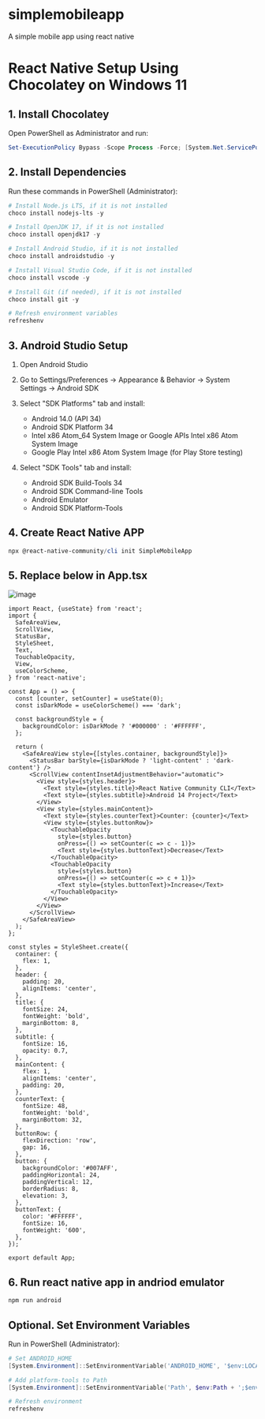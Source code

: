 # simplemobileapp
A simple mobile app using react native

# React Native Setup Using Chocolatey on Windows 11

## 1. Install Chocolatey
Open PowerShell as Administrator and run:
```powershell
Set-ExecutionPolicy Bypass -Scope Process -Force; [System.Net.ServicePointManager]::SecurityProtocol = [System.Net.ServicePointManager]::SecurityProtocol -bor 3072; iex ((New-Object System.Net.WebClient).DownloadString('https://community.chocolatey.org/install.ps1'))
```

## 2. Install Dependencies
Run these commands in PowerShell (Administrator):

```powershell
# Install Node.js LTS, if it is not installed
choco install nodejs-lts -y

# Install OpenJDK 17, if it is not installed
choco install openjdk17 -y

# Install Android Studio, if it is not installed
choco install androidstudio -y

# Install Visual Studio Code, if it is not installed
choco install vscode -y

# Install Git (if needed), if it is not installed
choco install git -y

# Refresh environment variables
refreshenv
```

## 3. Android Studio Setup
1. Open Android Studio
2. Go to Settings/Preferences → Appearance & Behavior → System Settings → Android SDK
3. Select "SDK Platforms" tab and install:
   - Android 14.0 (API 34)
   - Android SDK Platform 34
   - Intel x86 Atom_64 System Image or Google APIs Intel x86 Atom System Image
   - Google Play Intel x86 Atom System Image (for Play Store testing)

4. Select "SDK Tools" tab and install:
   - Android SDK Build-Tools 34
   - Android SDK Command-line Tools
   - Android Emulator
   - Android SDK Platform-Tools

## 4. Create React Native APP
```powershell
npx @react-native-community/cli init SimpleMobileApp
```

## 5. Replace below in App.tsx

![image](https://github.com/user-attachments/assets/fbd1f09d-1237-4552-b5ab-035865f5debf)

```react
import React, {useState} from 'react';
import {
  SafeAreaView,
  ScrollView,
  StatusBar,
  StyleSheet,
  Text,
  TouchableOpacity,
  View,
  useColorScheme,
} from 'react-native';

const App = () => {
  const [counter, setCounter] = useState(0);
  const isDarkMode = useColorScheme() === 'dark';

  const backgroundStyle = {
    backgroundColor: isDarkMode ? '#000000' : '#FFFFFF',
  };

  return (
    <SafeAreaView style={[styles.container, backgroundStyle]}>
      <StatusBar barStyle={isDarkMode ? 'light-content' : 'dark-content'} />
      <ScrollView contentInsetAdjustmentBehavior="automatic">
        <View style={styles.header}>
          <Text style={styles.title}>React Native Community CLI</Text>
          <Text style={styles.subtitle}>Android 14 Project</Text>
        </View>
        <View style={styles.mainContent}>
          <Text style={styles.counterText}>Counter: {counter}</Text>
          <View style={styles.buttonRow}>
            <TouchableOpacity
              style={styles.button}
              onPress={() => setCounter(c => c - 1)}>
              <Text style={styles.buttonText}>Decrease</Text>
            </TouchableOpacity>
            <TouchableOpacity
              style={styles.button}
              onPress={() => setCounter(c => c + 1)}>
              <Text style={styles.buttonText}>Increase</Text>
            </TouchableOpacity>
          </View>
        </View>
      </ScrollView>
    </SafeAreaView>
  );
};

const styles = StyleSheet.create({
  container: {
    flex: 1,
  },
  header: {
    padding: 20,
    alignItems: 'center',
  },
  title: {
    fontSize: 24,
    fontWeight: 'bold',
    marginBottom: 8,
  },
  subtitle: {
    fontSize: 16,
    opacity: 0.7,
  },
  mainContent: {
    flex: 1,
    alignItems: 'center',
    padding: 20,
  },
  counterText: {
    fontSize: 48,
    fontWeight: 'bold',
    marginBottom: 32,
  },
  buttonRow: {
    flexDirection: 'row',
    gap: 16,
  },
  button: {
    backgroundColor: '#007AFF',
    paddingHorizontal: 24,
    paddingVertical: 12,
    borderRadius: 8,
    elevation: 3,
  },
  buttonText: {
    color: '#FFFFFF',
    fontSize: 16,
    fontWeight: '600',
  },
});

export default App;

```
## 6. Run react native app in andriod emulator

```powershell
npm run android
```
## Optional. Set Environment Variables
Run in PowerShell (Administrator):

```powershell
# Set ANDROID_HOME
[System.Environment]::SetEnvironmentVariable('ANDROID_HOME', '$env:LOCALAPPDATA\Android\Sdk', 'User')

# Add platform-tools to Path
[System.Environment]::SetEnvironmentVariable('Path', $env:Path + ';$env:LOCALAPPDATA\Android\Sdk\platform-tools', 'User')

# Refresh environment
refreshenv
```
